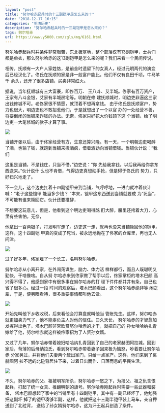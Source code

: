 ```yaml
---
layout: "post"
title: "努尔哈赤起兵时的十三副铠甲是怎么来的？"
date: "2018-12-17 16:15"
categories: "明清历史"
description: "努尔哈赤起兵时的十三副铠甲是怎么来的？"
tags: 努尔哈赤
url: https://www.y5000.com/zgls/mq/6161.html
---
```






努尔哈赤起兵时并条件非常艰苦，东北极寒地，整个部落仅有13副铠甲，士兵们都是单衣，那么努尔哈赤的这13副铠甲是怎么来的呢？我们来看一个民间传说。

相传，抚顺有一大户人家姓恪，是前金时遗留下的女真人，经过元明两代的演变 后已经汉化了。佟氏在抚顺的家是非一般富户能比。他们不仅有良田千顷，牛马羊千
余头，还开了很多店铺，买卖非常红火。

据说，当年抚顺城有三大富豪，即佟百万、 王八斗、艾半城。佟家有百万资产，王家有八斗金银，艾家有半城房宅等。明朝在修
建抚顺城时，明边吏非逼这三家出钱修城不可。老佟家很不情愿，就顶着不想再拿钱。 由于佟氏是抚顺富户，势力也很大，明边吏也不敢招惹他们，于是就想出了一个以官
办的一处经营不善，将要倒闭的当铺来诈钱的办法。无奈，佟家只好花大价钱顶下这 个当铺，给了明边吏一大笔修城的款子才算了事。

![](https://img.y5000.com/uploads/allimg/161130/1026124240-0.jpg)

当铺开张以后，由于佟家经营有方，生意还算兴隆。有一天，一个明朝边吏喝醉 了酒，也输了钱，就跑到当铺来撒酒疯，借着酒劲向当铺借钱。当铺伙计说：“我们

这里是当铺，不是钱庄，只当不借。”边吏说：“你 先给我拿钱，以后我再给你拿东西送来。”伙计说什 么也不肯借，气得边吏真想动手抢，但是碍于佟氏的
势力，只好扫兴地走了。

不一会儿，这个边吏扛着十四副铠甲来到当铺，气哼哼地，一进门就冲着伙计喊：“老子这些铠甲 能当多少钱？ ”本来，铠甲这东西送到当铺就要成
为“死当”，不可能有谁来赎回它。伙计还要推辞，

不想要这玩意儿，但是，他看到这个明边吏喝得酩 酊大醉，腰里还挎着大刀，心里有些害怕。无奈，

他拿出一百两银子，打发明军走了。边吏这一走，就再也没来当铺赎回他的铠甲。这样，这十四副铠 甲真的变成了死当，被永远地抛在了佟家的仓库里，再也无人问津。

![](https://img.y5000.com/uploads/allimg/161130/1026121258-1.jpg)

过了好多年，佟家雇了一个长工，名叫努尔哈赤。

努尔哈赤从小离开家，在外闯荡谋生，脑力、体力活 样样都行，而且人既聪明又勤快，干啥像啥。自从努 尔哈赤来到佟家做了帮手以后，佟家掌柜的塔木巴颜
高兴得不得了，他感到家中有很多事在努尔哈赤的打 理下件件都井井有条，自己也省了很多心。经过一段 时间的观察后，塔木巴颜看出，这个努尔哈赤绝非等
闲之辈，于是，便另眼看待，很多重要事情都叫他去做。

![](https://img.y5000.com/uploads/allimg/161130/10261264T-2.jpg)

开始先叫他下乡收收税，后来看他会打算盘就叫他当 管账先生。这样，努尔哈赤就更加卖力气了，他不能辜负主人对他的信任。曰久天长，
努尔哈赤的才智愈加发挥得出色了。塔木巴颜非常欣赏努尔哈赤的才干，就把自己的 孙女哈哈纳扎青嫁给了他，努尔哈赤就这样被佟家招为了人赘孙女婿。

又过了几年，努尔哈赤带着媳妇哈哈纳扎青回到了自己的老家赫图阿拉城。回到 家后，苛薄的后母纳拉氏，看到努尔哈赤带着妻子回来极为恼怒，吵着要让努尔哈赤
分家另过，并将他们夫妻两个赶出家门，只给一点家产。这样，他们来到了离赫图阿 拉不远的北砬背居住下来，过着日出而作、日落而息的平民生活。

![](https://img.y5000.com/uploads/allimg/161130/1026123J6-3.jpg)

不久，努尔哈赤的父、祖被明军所杀，努尔哈赤一怒之下，为报父、祖之仇含恨 起兵，打起了统一女真、推翻明朝的旗号。努尔哈赤刚起兵时需要一些武器和装备，
塔木巴颜想起了家中的当铺里有十四副铠甲，其中有一副已经坏了，他勉强把这副坏 掉了的铠甲凑够半副，这样，他就把这十三副半铠甲装上马车，亲自押送到了北砬背，
送给了孙女婿努尔哈赤，这为汗王起兵创造了条件。
